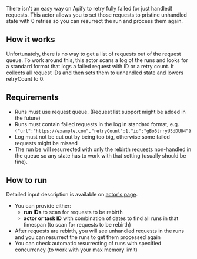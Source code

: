 There isn't an easy way on Apify to retry fully failed (or just handled) requests. This actor allows you to set those requests to pristine unhandled state with 0 retries so you can resurrect the run and process them again.

## How it works
Unfortunately, there is no way to get a list of requests out of the request queue. To work around this, this actor scans a log of the runs and looks for a standard format that logs a failed request with ID or a retry count. It collects all request IDs and then sets them to unhandled state and lowers retryCount to 0.

## Requirements
- Runs must use request queue. (Request list support might be added in the future)
- Runs must contain failed requests in the log in standard format, e.g. `{"url":"https://example.com","retryCount":1,"id":"gBo6trryU3dDU04"}`
- Log must not be cut out by being too big, otherwise some failed requests might be missed
- The run be will resurrected with only the rebirth requests non-handled in the queue so any state has to work with that setting (usually should be fine).

## How to run
Detailed input description is available on [actor's page](https://apify.com/lukaskrivka/rebirth-failed-requests/input-schema).

- You can provide either:
    - **run IDs** to scan for requests to be rebirth
    - **actor or task ID** with combination of dates to find all runs in that timespan (to scan for requests to be rebirth)
- After requests are rebirth, you will see unhandled requests in the runs and you can resurrect the runs to get them processed again
- You can check automatic resurrecting of runs with specified concurrency (to work with your max memory limit)

